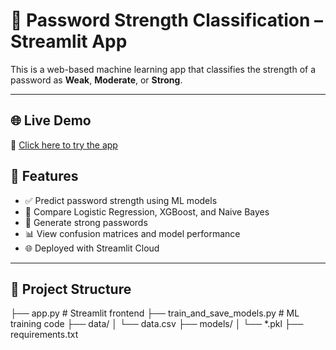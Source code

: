 # 🔐 Password Strength Classification – Streamlit App

This is a web-based machine learning app that classifies the strength of a password as **Weak**, **Moderate**, or **Strong**.

---

## 🌐 Live Demo

🔗 [Click here to try the app](https://mujjjtaba-password-strength-classification-app-hrvln6.streamlit.app/)


## 🚀 Features

- ✅ Predict password strength using ML models
- 🔄 Compare Logistic Regression, XGBoost, and Naive Bayes
- 🔐 Generate strong passwords
- 📊 View confusion matrices and model performance
- 🌐 Deployed with Streamlit Cloud

---

## 📁 Project Structure

├── app.py # Streamlit frontend
├── train_and_save_models.py # ML training code
├── data/
│ └── data.csv
├── models/
│ └── *.pkl
├── requirements.txt


